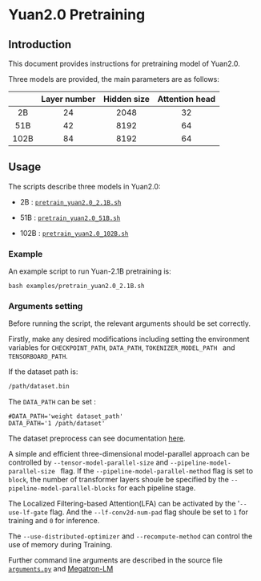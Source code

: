 # Yuan2.0 Pretraining

## Introduction

This document provides instructions for pretraining model of Yuan2.0.

Three models are provided, the main parameters are as follows:

|      | Layer number | Hidden size | Attention head |
| :--: | :----------: | :---------: | :------------: |
| 2B   |      24      |    2048     |       32       |
| 51B  |      42      |    8192     |       64       |
| 102B |      84      |    8192     |       64       |

## Usage

The  scripts describe three models in Yuan2.0:

- 2B : [`pretrain_yuan2.0_2.1B.sh`](../examples/pretrain_yuan2.0_2.1B.sh)

- 51B : [`pretrain_yuan2.0_51B.sh`](../examples/pretrain_yuan2.0_51B.sh)

- 102B : [`pretrain_yuan2.0_102B.sh`](../examples/pretrain_yuan2.0_102B.sh)

### Example

An example script to run Yuan-2.1B pretraining is:

```shell
bash examples/pretrain_yuan2.0_2.1B.sh
```

### Arguments setting

Before running the script, the relevant arguments should be set correctly.

Firstly,  make any desired modifications including setting the environment variables for `CHECKPOINT_PATH`, `DATA_PATH`,  `TOKENIZER_MODEL_PATH ` and `TENSORBOARD_PATH`.

If the dataset path is:

```bash
/path/dataset.bin
```

The `DATA_PATH` can be set :

```shell
#DATA_PATH='weight dataset_path'
DATA_PATH='1 /path/dataset'
```

The dataset  preprocess can see documentation [here]().

A simple and efficient three-dimensional model-parallel approach can be controlled by `--tensor-model-parallel-size` and `--pipeline-model-parallel-size ` flag.  If the `--pipeline-model-parallel-method` flag is set to `block`, the number of transformer layers shoule be specified by the `--pipeline-model-parallel-blocks` for each pipeline stage.

The Localized Filtering-based Attention(LFA) can be activated by the '`--use-lf-gate` flag. And the `--lf-conv2d-num-pad` flag shoule be set to `1` for training and `0` for inference.

The `--use-distributed-optimizer` and `--recompute-method` can control the use of memory during Training.

Further command line arguments are described in the source file [`arguments.py`](../megatron/arguments) and [Megatron-LM](https://github.com/NVIDIA/Megatron-LM/blob/main/README.md)

